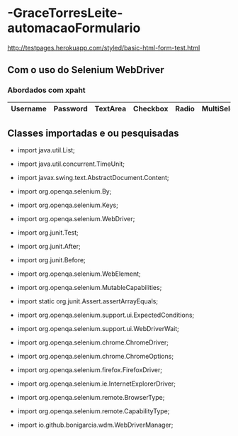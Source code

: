 # -GraceTorresLeite-automacaoFormulario

http://testpages.herokuapp.com/styled/basic-html-form-test.html

## Com o uso do Selenium WebDriver

### Abordados com xpaht
|Username|Password   |TextArea   |Checkbox  |Radio         |MultiSelect|Dropdown   |Submit |
|--------|-----------|-----------|----------|--------------|-----------|-----------|-------|


## Classes importadas e ou pesquisadas

- import java.util.List;

- import java.util.concurrent.TimeUnit;

- import javax.swing.text.AbstractDocument.Content;

- import org.openqa.selenium.By;

- import org.openqa.selenium.Keys;

- import org.openqa.selenium.WebDriver;

- import org.junit.Test;

- import org.junit.After;

- import org.junit.Before;

- import org.openqa.selenium.WebElement;

- import org.openqa.selenium.MutableCapabilities;

- import static org.junit.Assert.assertArrayEquals;

- import org.openqa.selenium.support.ui.ExpectedConditions;

- import org.openqa.selenium.support.ui.WebDriverWait;

- import org.openqa.selenium.chrome.ChromeDriver;

- import org.openqa.selenium.chrome.ChromeOptions;

- import org.openqa.selenium.firefox.FirefoxDriver;

- import org.openqa.selenium.ie.InternetExplorerDriver;

- import org.openqa.selenium.remote.BrowserType;

- import org.openqa.selenium.remote.CapabilityType;

- import io.github.bonigarcia.wdm.WebDriverManager;
